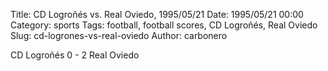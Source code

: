 Title: CD Logroñés vs. Real Oviedo, 1995/05/21
Date: 1995/05/21 00:00
Category: sports
Tags: football, football scores, CD Logroñés, Real Oviedo
Slug: cd-logrones-vs-real-oviedo
Author: carbonero


CD Logroñés 0 - 2 Real Oviedo

